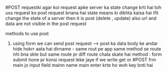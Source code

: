 #POST requestki agar koi request apke server ka state change krti hai toh uss request ko post request bnana hai
state means ki dikhta kaisa hai
ifit change the state of a  server then it is post (delete , update)
also url and data are not visible in the post request

methods to use post
1)  using form we can send post request -->
post ka data body ke andar hide hokrr aata hai
dirname - 
same rout pe app same method se route nhi bna skte
but same route pr diff route chala skate hai
method :
form submit hone pr konsi request leke jaye
if we write get or #POST
frm main jo input field mainn name main enter krte ho woh key bnti hai
